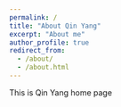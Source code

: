 ```yaml
---
permalink: /
title: "About Qin Yang"
excerpt: "About me"
author_profile: true
redirect_from: 
  - /about/
  - /about.html
---
```


This is Qin Yang home page

